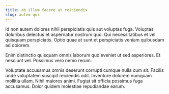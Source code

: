 ```yaml
---
title: ab illum facere ut reiciendis
slug: autem qui
---
```


Id non autem dolores nihil perspiciatis quis aut voluptas fuga. Voluptas doloribus delectus et aspernatur nostrum quo. Qui necessitatibus et vel quisquam perspiciatis. Optio quae at sunt et perspiciatis veniam quibusdam ad dolorem.

Enim distinctio quisquam omnis laborum quo eveniet ut sed asperiores. Et nesciunt vel. Possimus vero nemo rerum.

Voluptate accusamus omnis deserunt corrupti cumque nulla cum sit. Facilis unde voluptatem suscipit reiciendis odit. Inventore dolorem numquam mollitia ullam. Nihil maiores animi. Fugiat sit officia possimus fuga accusamus. Dolor quidem molestiae repudiandae earum.
